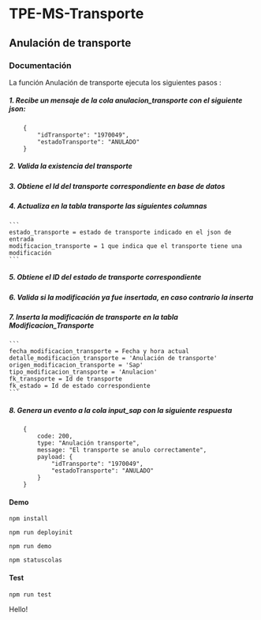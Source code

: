# TPE-MS-Transporte

## Anulación de transporte

### Documentación

La función Anulación de transporte ejecuta los siguientes pasos :

##### 1. Recibe un mensaje de la cola anulacion_transporte con el siguiente json:

```
    {
        "idTransporte": "1970049",
        "estadoTransporte": "ANULADO"
    }
```
##### 2. Valida la existencia del transporte

##### 3. Obtiene el Id del transporte correspondiente en base de datos

##### 4. Actualiza en la tabla transporte las siguientes columnas

    ```
    estado_transporte = estado de transporte indicado en el json de entrada
    modificacion_transporte = 1 que indica que el transporte tiene una modificación
    ```
##### 5. Obtiene el ID del estado de transporte correspondiente

##### 6. Valida si la modificación ya fue insertada, en caso contrario la inserta

##### 7. Inserta la modificación de transporte en la tabla Modificacion_Transporte

    ```
    fecha_modificacion_transporte = Fecha y hora actual
    detalle_modificacion_transporte = 'Anulación de transporte'
    origen_modificacion_transporte = 'Sap'
    tipo_modificacion_transporte = 'Anulacion'
    fk_transporte = Id de transporte
    fk_estado = Id de estado correspondiente
    ```

##### 8. Genera un evento a la cola input_sap con la siguiente respuesta
```
    {
        code: 200,
        type: "Anulación transporte",
        message: "El transporte se anulo correctamente",
        payload: {
            "idTransporte": "1970049",
            "estadoTransporte": "ANULADO"
        }
    }
```

#### Demo

`npm install`

`npm run deployinit`

`npm run demo`

`npm statuscolas`

#### Test
`npm run test`

Hello!
